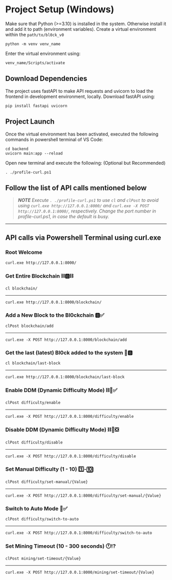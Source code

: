 # Project Setup (Windows)
Make sure that Python (>=3.10) is installed in the system. Otherwise install it and add it to path (environment variables). 
Create a virtual environment within the `path/to/bl0ck_v0`

    python -m venv venv_name

Enter the virtual environment using:

    venv_name/Scripts/activate


## Download Dependencies
The project uses fastAPI to make API requests and uvicorn to load the frontend in development environment, locally. Download fastAPI using:

    pip install fastapi uvicorn


## Project Launch
Once the virtual environment has been activated, executed the following commands in powershell terminal of VS Code:
    
    cd backend
    uvicorn main:app --reload

Open new terminal and execute the following: (Optional but Recommended)
   
    . ./profile-curl.ps1

Follow the list of API calls mentioned below
---

> **_NOTE_** *Execute `. ./profile-curl.ps1` to use `cl` and `clPost` to avoid using `curl.exe http://127.0.0.1:8000/` and `curl.exe -X POST http://127.0.0.1:8000/`, respectively. Change the port number in profile-curl.ps1, in case the default is busy.*

---
## API calls via Powershell Terminal using curl.exe
### Root Welcome 
    curl.exe http://127.0.0.1:8000/

### Get Entire Blockchain ⛓️🅱️⛓️
    cl blockchain/ 
---
    curl.exe http://127.0.0.1:8000/blockchain/

### Add a New Block to the Bl0ckchain 🅱️✅
    clPost blockchain/add
---
    curl.exe -X POST http://127.0.0.1:8000/blockchain/add

### Get the last (latest) Bl0ck added to the system 🔗🅱️
    cl blockchain/last-block 
---
    curl.exe http://127.0.0.1:8000/blockchain/last-block

### Enable DDM (Dynamic Difficulty Mode) ⛓️🔄️✅
    clPost difficulty/enable
---
    curl.exe -X POST http://127.0.0.1:8000/difficulty/enable

### Disable DDM (Dynamic Difficulty Mode) ⛓️🔄️❎
    clPost difficulty/disable
---
    curl.exe -X POST http://127.0.0.1:8000/difficulty/disable

### Set Manual Difficulty (1 - 10) 1️⃣-🔟
    clPost difficulty/set-manual/{Value}
---
    curl.exe -X POST http://127.0.0.1:8000/difficulty/set-manual/{Value}

### Switch to Auto Mode 🔄️✅
    clPost difficulty/switch-to-auto
---
    curl.exe -X POST http://127.0.0.1:8000/difficulty/switch-to-auto

### Set Mining Timeout (10 - 300 seconds) 🕛⁉️
    clPost mining/set-timeout/{Value}
---
    curl.exe -X POST http://127.0.0.1:8000/mining/set-timeout/{Value}